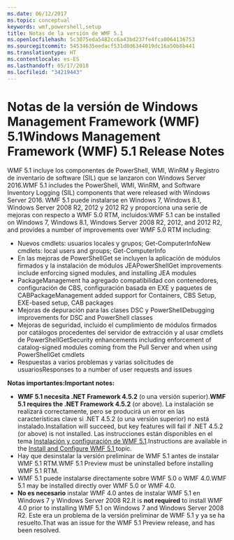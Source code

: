```yaml
---
ms.date: 06/12/2017
ms.topic: conceptual
keywords: wmf,powershell,setup
title: Notas de la versión de WMF 5.1
ms.openlocfilehash: 5c3075eda5482cc6a43bd237fe4fca0064136753
ms.sourcegitcommit: 54534635eedacf531d8d6344019dc16a50b8b441
ms.translationtype: HT
ms.contentlocale: es-ES
ms.lasthandoff: 05/17/2018
ms.locfileid: "34219443"
---
```

# <a name="windows-management-framework-wmf-51-release-notes"></a><span data-ttu-id="5480e-103">Notas de la versión de Windows Management Framework (WMF) 5.1</span><span class="sxs-lookup"><span data-stu-id="5480e-103">Windows Management Framework (WMF) 5.1 Release Notes</span></span> #

<span data-ttu-id="5480e-104">WMF 5.1 incluye los componentes de PowerShell, WMI, WinRM y Registro de inventario de software (SIL) que se lanzaron con Windows Server 2016.</span><span class="sxs-lookup"><span data-stu-id="5480e-104">WMF 5.1 includes the PowerShell, WMI, WinRM, and Software Inventory Logging (SIL) components that were released with Windows Server 2016.</span></span>
<span data-ttu-id="5480e-105">WMF 5.1 puede instalarse en Windows 7, Windows 8.1, Windows Server 2008 R2, 2012 y 2012 R2 y proporciona una serie de mejoras con respecto a WMF 5.0 RTM, incluidos:</span><span class="sxs-lookup"><span data-stu-id="5480e-105">WMF 5.1 can be installed on Windows 7, Windows 8.1, Windows Server 2008 R2, 2012, and 2012 R2, and provides a number of improvements over WMF 5.0 RTM including:</span></span>

- <span data-ttu-id="5480e-106">Nuevos cmdlets: usuarios locales y grupos; Get-ComputerInfo</span><span class="sxs-lookup"><span data-stu-id="5480e-106">New cmdlets: local users and groups; Get-ComputerInfo</span></span>
- <span data-ttu-id="5480e-107">En las mejoras de PowerShellGet se incluyen la aplicación de módulos firmados y la instalación de módulos JEA</span><span class="sxs-lookup"><span data-stu-id="5480e-107">PowerShellGet improvements include enforcing signed modules, and installing JEA modules</span></span>
- <span data-ttu-id="5480e-108">PackageManagement ha agregado compatibilidad con contenedores, configuración de CBS, configuración basada en EXE y paquetes de CAB</span><span class="sxs-lookup"><span data-stu-id="5480e-108">PackageManagement added support for Containers, CBS Setup, EXE-based setup, CAB packages</span></span>
- <span data-ttu-id="5480e-109">Mejoras de depuración para las clases DSC y PowerShell</span><span class="sxs-lookup"><span data-stu-id="5480e-109">Debugging improvements for DSC and PowerShell classes</span></span>
- <span data-ttu-id="5480e-110">Mejoras de seguridad, incluido el cumplimiento de módulos firmados por catálogos procedentes del servidor de extracción y al usar cmdlets de PowerShellGet</span><span class="sxs-lookup"><span data-stu-id="5480e-110">Security enhancements including enforcement of catalog-signed modules coming from the Pull Server and when using PowerShellGet cmdlets</span></span>
- <span data-ttu-id="5480e-111">Respuestas a varios problemas y varias solicitudes de usuarios</span><span class="sxs-lookup"><span data-stu-id="5480e-111">Responses to a number of user requests and issues</span></span>

<span data-ttu-id="5480e-112">**Notas importantes:**</span><span class="sxs-lookup"><span data-stu-id="5480e-112">**Important notes:**</span></span>

- <span data-ttu-id="5480e-113">**WMF 5.1 necesita .NET Framework 4.5.2** (o una versión superior).</span><span class="sxs-lookup"><span data-stu-id="5480e-113">**WMF 5.1 requires the .NET Framework 4.5.2** (or above).</span></span> <span data-ttu-id="5480e-114">La instalación se realizará correctamente, pero se producirá un error en las características clave si .NET 4.5.2 (o una versión superior) no está instalado.</span><span class="sxs-lookup"><span data-stu-id="5480e-114">Installation will succeed, but key features will fail if .NET 4.5.2 (or above) is not installed.</span></span> <span data-ttu-id="5480e-115">Las instrucciones están disponibles en el tema [Instalación y configuración de WMF 5.1](https://msdn.microsoft.com/powershell/wmf/5.1/install-configure).</span><span class="sxs-lookup"><span data-stu-id="5480e-115">Instructions are available in the [Install and Configure WMF 5.1 ](https://msdn.microsoft.com/powershell/wmf/5.1/install-configure) topic.</span></span>
- <span data-ttu-id="5480e-116">Hay que desinstalar la versión preliminar de WMF 5.1 antes de instalar WMF 5.1 RTM.</span><span class="sxs-lookup"><span data-stu-id="5480e-116">WMF 5.1 Preview must be uninstalled before installing WMF 5.1 RTM.</span></span>
- <span data-ttu-id="5480e-117">WMF 5.1 puede instalarse directamente sobre WMF 5.0 o WMF 4.0.</span><span class="sxs-lookup"><span data-stu-id="5480e-117">WMF 5.1 may be installed directly over WMF 5.0 or WMF 4.0.</span></span>
- <span data-ttu-id="5480e-118">__No es necesario__ instalar WMF 4.0 antes de instalar WMF 5.1 en Windows 7 y Windows Server 2008 R2.</span><span class="sxs-lookup"><span data-stu-id="5480e-118">It is __not required__ to install WMF 4.0 prior to installing WMF 5.1 on Windows 7 and Windows Server 2008 R2.</span></span> <span data-ttu-id="5480e-119">Este era un problema de la versión preliminar de WMF 5.1 y ya se ha resuelto.</span><span class="sxs-lookup"><span data-stu-id="5480e-119">That was an issue for the WMF 5.1 Preview release, and has been resolved.</span></span>
